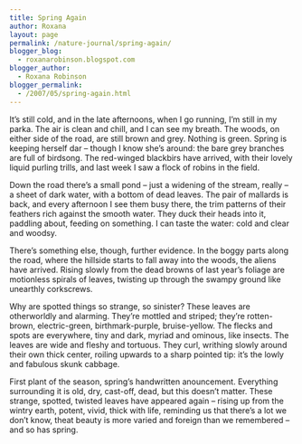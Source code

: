 ```yaml
---
title: Spring Again
author: Roxana
layout: page
permalink: /nature-journal/spring-again/
blogger_blog:
  - roxanarobinson.blogspot.com
blogger_author:
  - Roxana Robinson
blogger_permalink:
  - /2007/05/spring-again.html
---
```

It’s still cold, and in the late afternoons, when I go running, I’m still in my parka. The air is clean and chill, and I can see my breath. The woods, on either side of the road, are still brown and grey. Nothing is green. Spring is keeping herself dar – though I know she’s around: the bare grey branches are full of birdsong. The red-winged blackbirs have arrived, with their lovely liquid purling trills, and last week I saw a flock of robins in the field.

Down the road there’s a small pond – just a widening of the stream, really – a sheet of dark water, with a bottom of dead leaves. The pair of mallards is back, and every afternoon I see them busy there, the trim patterns of their feathers rich against the smooth water. They duck their heads into it, paddling about, feeding on something. I can taste the water: cold and clear and woodsy.

There’s something else, though, further evidence. In the boggy parts along the road, where the hillside starts to fall away into the woods, the aliens have arrived. Rising slowly from the dead browns of last year’s foliage are motionless spirals of leaves, twisting up through the swampy ground like unearthly corkscrews.

Why are spotted things so strange, so sinister? These leaves are otherworldly and alarming. They’re mottled and striped; they’re rotten-brown, electric-green, birthmark-purple, bruise-yellow. The flecks and spots are everywhere, tiny and dark, myriad and ominous, like insects. The leaves are wide and fleshy and tortuous. They curl, writhing slowly around their own thick center, roiling upwards to a sharp pointed tip: it’s the lowly and fabulous skunk cabbage.

First plant of the season, spring’s handwritten anouncement. Everything surrounding it is old, dry, cast-off, dead, but this doesn’t matter. These strange, spotted, twisted leaves have appeared again – rising up from the wintry earth, potent, vivid, thick with life, reminding us that there’s a lot we don’t know, theat beauty is more varied and foreign than we remembered – and so has spring.

<!-- April 5, 2004 -->